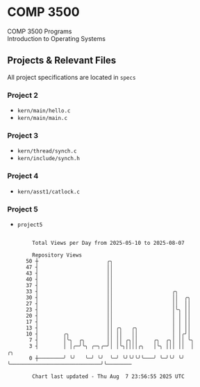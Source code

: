 # COMP 3500
COMP 3500 Programs  
Introduction to Operating Systems  
## Projects & Relevant Files
All project specifications are located in `specs`
### Project 2
- `kern/main/hello.c`
- `kern/main/main.c`
### Project 3
- `kern/thread/synch.c`
- `kern/include/synch.h`
### Project 4
- `kern/asst1/catlock.c`
### Project 5
- `project5`

```

        Total Views per Day from 2025-05-10 to 2025-08-07

        Repository Views
      50 ┼                      ╭╮
      47 ┤                      ││
      43 ┤                      ││
      40 ┤                      ││
      37 ┤                      ││
      33 ┤                      ││                   ╭╮
      30 ┤                      ││                   ││  ╭╮
      27 ┤                      ││                   ││  ││
      23 ┤                      ││                   │╰╮ ││
      20 ┤                      ││                   │ │ ││
      17 ┤                      ││                   │ │ ││
      13 ┤                      ││ ╭╮   ╭╮           │ │ ││
      10 ┤        ╭╮            ││ ││   ││           │ │╭╯│
       7 ┤        │╰╮  ╭╮       ││ ││ ╭╮││     ╭╮  ╭╮│ ││ ╰╮
       3 ┤        │ │╭─╯╰╮ ╭─╮╭─╯│ │╰╮││││╭╮   │╰╮ │││ ││  │                             ╭╮
       0 ┼────────╯ ╰╯   ╰─╯ ╰╯  ╰─╯ ╰╯╰╯╰╯╰───╯ ╰─╯╰╯ ╰╯  ╰─────────────────────────────╯╰────────

        Chart last updated - Thu Aug  7 23:56:55 2025 UTC
        
```
